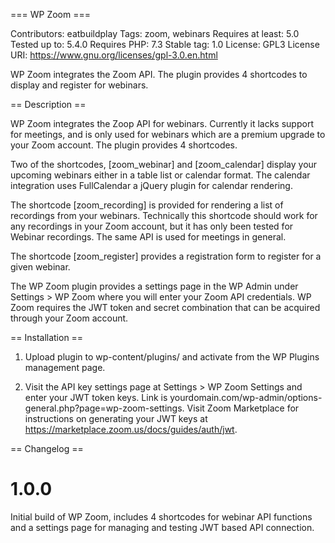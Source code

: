 === WP Zoom ===

Contributors: eatbuildplay
Tags: zoom, webinars
Requires at least: 5.0
Tested up to: 5.4.0
Requires PHP: 7.3
Stable tag: 1.0
License: GPL3
License URI: https://www.gnu.org/licenses/gpl-3.0.en.html

WP Zoom integrates the Zoom API. The plugin provides 4 shortcodes to display and register for webinars.

== Description ==

WP Zoom integrates the Zoop API for webinars. Currently it lacks support for meetings, and is only used for webinars which are a premium upgrade to your Zoom account. The plugin provides 4 shortcodes.

Two of the shortcodes, [zoom_webinar] and [zoom_calendar] display your upcoming webinars either in a table list or calendar format. The calendar integration uses FullCalendar a jQuery plugin for calendar rendering.

The shortcode [zoom_recording] is provided for rendering a list of recordings from your webinars. Technically this shortcode should work for any recordings in your Zoom account, but it has only been tested for Webinar recordings. The same API is used for meetings in general.

The shortcode [zoom_register] provides a registration form to register for a given webinar.

The WP Zoom plugin provides a settings page in the WP Admin under Settings > WP Zoom where you will enter your Zoom API credentials. WP Zoom requires the JWT token and secret combination that can be acquired through your Zoom account.

== Installation ==

1. Upload plugin to wp-content/plugins/ and activate from the WP Plugins management page.

2. Visit the API key settings page at Settings > WP Zoom Settings and enter your JWT token keys. Link is yourdomain.com/wp-admin/options-general.php?page=wp-zoom-settings. Visit Zoom Marketplace for instructions on generating your JWT keys at https://marketplace.zoom.us/docs/guides/auth/jwt.

== Changelog ==

# 1.0.0
Initial build of WP Zoom, includes 4 shortcodes for webinar API functions and a settings page for managing and testing JWT based API connection.
